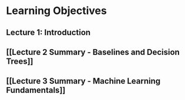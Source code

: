 # Learning Objectives
## Lecture 1: Introduction
## [[Lecture 2 Summary - Baselines and Decision Trees]]
## [[Lecture 3 Summary - Machine Learning Fundamentals]]